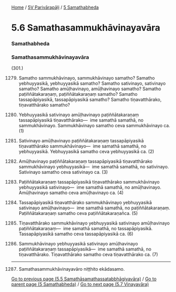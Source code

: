 
[Home](/) / [5V Parivārapāḷi](/tipitaka/5V.md) / [5 Samathabheda](/tipitaka/5V/5.md)

# 5.6 Samathasammukhāvinayavāra

### Samathabheda

### Samathasammukhāvinayavāra

(301.)

1279. Samatho sammukhāvinayo, sammukhāvinayo samatho? Samatho yebhuyyasikā, yebhuyyasikā samatho? Samatho sativinayo, sativinayo samatho? Samatho amūḷhavinayo, amūḷhavinayo samatho? Samatho paṭiññātakaraṇaṃ, paṭiññātakaraṇaṃ samatho? Samatho tassapāpiyasikā, tassapāpiyasikā samatho? Samatho tiṇavatthārako, tiṇavatthārako samatho?

1280. Yebhuyyasikā sativinayo amūḷhavinayo paṭiññātakaraṇaṃ tassapāpiyasikā tiṇavatthārako—  ime samathā samathā, no sammukhāvinayo. Sammukhāvinayo samatho ceva sammukhāvinayo ca. (1)

1281. Sativinayo amūḷhavinayo paṭiññātakaraṇaṃ tassapāpiyasikā tiṇavatthārako sammukhāvinayo—  ime samathā samathā, no yebhuyyasikā. Yebhuyyasikā samatho ceva yebhuyyasikā ca. (2)

1282. Amūḷhavinayo paṭiññātakaraṇaṃ tassapāpiyasikā tiṇavatthārako sammukhāvinayo yebhuyyasikā—  ime samathā samathā, no sativinayo. Sativinayo samatho ceva sativinayo ca. (3)

1283. Paṭiññātakaraṇaṃ tassapāpiyasikā tiṇavatthārako sammukhāvinayo yebhuyyasikā sativinayo—  ime samathā samathā, no amūḷhavinayo. Amūḷhavinayo samatho ceva amūḷhavinayo ca. (4)

1284. Tassapāpiyasikā tiṇavatthārako sammukhāvinayo yebhuyyasikā sativinayo amūḷhavinayo—  ime samathā samathā, no paṭiññātakaraṇaṃ. Paṭiññātakaraṇaṃ samatho ceva paṭiññātakaraṇañca. (5)

1285. Tiṇavatthārako sammukhāvinayo yebhuyyasikā sativinayo amūḷhavinayo paṭiññātakaraṇaṃ—  ime samathā samathā, no tassapāpiyasikā. Tassapāpiyasikā samatho ceva tassapāpiyasikā ca. (6)

1286. Sammukhāvinayo yebhuyyasikā sativinayo amūḷhavinayo paṭiññātakaraṇaṃ tassapāpiyasikā—  ime samathā samathā, no tiṇavatthārako. Tiṇavatthārako samatho ceva tiṇavatthārako ca. (7)

---

1287. Samathasammukhāvinayavāro niṭṭhito ekādasamo.



[Go to previous page (5.5 Samathāsamathassatabbhāgiyavāra)](/tipitaka/5V/5/5.5.md) / [Go to parent page (5 Samathabheda)](/tipitaka/5V/5.md) / [Go to next page (5.7 Vinayavāra)](/tipitaka/5V/5/5.7.md)


